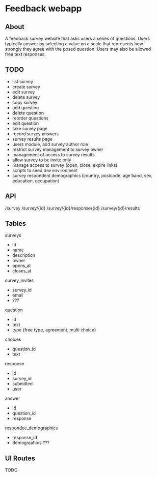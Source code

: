 # Feedback webapp

## About

A feedback survey website that asks users a series of questions. Users typically
answer by selecting a value on a scale that represents how strongly they agree
with the posed question. Users may also be allowed free text responses.

## TODO

- list survey
- create survey
- edit survey
- delete survey
- copy survey
- add question
- delete question
- reorder questions
- edit question
- take survey page
- record survey answers
- survey results page
- users module, add survey author role
- restrict survey management to survey owner
- management of access to survey results
- allow survey to be invite only
- manage access to survey (open, close, expire links)
- scripts to seed dev environment
- survey respondent demographics (country, postcode, age band, sex, education, occupation)

## API

/survey
/survey/{id}
/survey/{id}/response/{id}
/survey/{id}/results

## Tables

surveys
- id
- name
- description
- owner
- opens_at
- closes_at

survey_invites
- survey_id
- email
- ???

question
- id
- text
- type {free type, agreement, multi choice}

choices
- question_id
- text

response
- id
- survey_id
- submitted
- user

answer
- id
- question_id
- response

respondee_demographics
- response_id
- demographics ???

## UI Routes

TODO